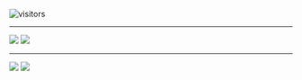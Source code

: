 ![visitors](https://visitor-badge.glitch.me/badge?page_id=page.id&left_color=green&right_color=red)

---

<p>
  <a align="left">
    <img src="https://github-readme-stats.vercel.app/api?username=KingHector&show_icons=true&theme=dracula" />
  </a> 
    
  <a align="right">
    <img src="https://i.imgur.com/Aa8mB8H.gif" />
  </a> 
</p>

---


  <a align="left">
    <img src="https://spotify-github-profile.vercel.app/api/view?uid=zer0gaminggr&cover_image=true&theme=natemoo-re&bar_color=53b14f&bar_color_cover=false" />
  </a>  
  
  <a align="right">
    <img src="https://i.imgur.com/Aa8mB8H.gif" />
  </a> 
